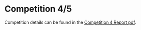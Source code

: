 # Competition 4/5
Competition details can be found in the [Competition 4 Report pdf](https://github.com/bofrim/CMPUT_412/blob/master/comp4/Competition4Report.pdf).
